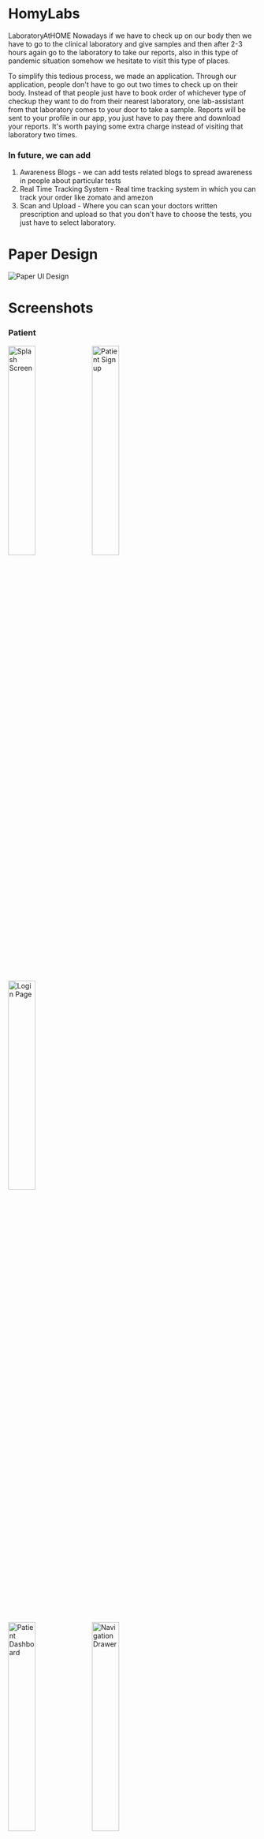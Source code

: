 # HomyLabs

LaboratoryAtHOME Nowadays if we have to check up on our body then we have to go to the clinical laboratory and give samples and then after 2-3 hours again go to the laboratory to take our reports, also in this type of pandemic situation somehow we hesitate to visit this type of places. 

To simplify this tedious process, we made an application. Through our application, people don't have to go out two times to check up on their body. Instead of that people just have to book order of whichever type of checkup they want to do from their nearest laboratory, one lab-assistant from that laboratory comes to your door to take a sample. Reports will be sent to your profile in our app, you just have to pay there and download your reports. It's worth paying some extra charge instead of visiting that laboratory two times. 

### In future, we can add 

1. Awareness Blogs   - we can add tests related blogs to spread awareness in people about particular tests 
2. Real Time Tracking System - Real time tracking system in which you can track your order like zomato and amezon  
3. Scan and Upload - Where you can scan your doctors written prescription and upload so that you don't have to choose the tests, you just have to select laboratory.


# Paper Design

![Paper UI Design](https://user-images.githubusercontent.com/62606017/223907018-ee2cc505-00f2-4a0d-b41b-5b05775b8069.jpg)

# Screenshots


### Patient

<img title="Splash Screen" src="https://user-images.githubusercontent.com/62606017/223907138-63ca42ce-22d1-4761-8f35-e24f8e49af88.jpg" width="33%"></img> <img title="Patient Sign up" src="https://user-images.githubusercontent.com/62606017/223907170-642e6244-9b7a-44da-aed1-f15a2e1ea6f5.jpg" width="33%"></img> <img title="Login Page" src="https://user-images.githubusercontent.com/62606017/223907200-252de82c-415f-4f2b-9599-bfeacbee13db.jpg" width="33%"></img>

<img title="Patient Dashboard" src="https://user-images.githubusercontent.com/62606017/223907215-ba3fa80b-397d-4505-9880-1a3a91e20c35.jpg" width="33%"></img> <img title="Navigation Drawer" src="https://user-images.githubusercontent.com/62606017/223907237-11d7ab07-964f-4e2f-8bde-5c6787bc2e3b.jpg" width="33%"></img> <img title="Clinical test description" src="https://user-images.githubusercontent.com/62606017/223907268-c9ea0988-ed07-4069-8294-f16097730363.jpg" width="33%"></img>

<img title="Selected test with prices" src="https://user-images.githubusercontent.com/62606017/223907275-7c7c01e7-d92f-4428-9e85-b57db597e6fe.jpg" width="33%" />


### Lab Technician

<img title="Clinical Laboratory acc Dashboard" src="https://user-images.githubusercontent.com/62606017/223907323-3cd36c26-e053-4973-9e52-0705f7ab4fab.jpg" width="33%"></img> <img title="Laboraroty account's test selection" src="https://user-images.githubusercontent.com/62606017/223907342-eb5336a4-db20-4401-b545-bb42b8d2991b.jpg" width="33%"></img> <img title="Test report upload" src="https://user-images.githubusercontent.com/62606017/223907382-40352b0e-cc11-43b3-8ed2-d6e7db8c40b5.jpg" width="33%"></img>

